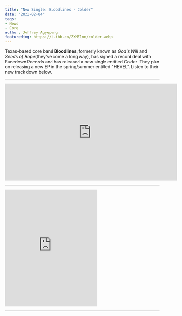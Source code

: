 ```yaml
---
title: "New Single: Bloodlines - Colder"
date: "2021-02-04"
tags:
- News
- Core
author: Jeffrey Agyepong
featuredimg: https://i.ibb.co/ZXMZ1nn/colder.webp
---
```


Texas-based core band **Bloodlines**, formerly known as *God's Will* and *Seeds of Hope*(they've come a long way), has signed a record deal with Facedown Records and has released a new single entitled Colder. They plan on releasing a new EP in the spring/summer entitled "HEVEL". Listen to their new track down below.

<hr>

<div class="video-container"><iframe src="https://www.youtube.com/embed/MOkZ9NhoeY8" width="560" height="315" frameborder="0"></iframe></>


<hr>

<iframe src="https://open.spotify.com/embed/album/5nYtMxFJ7esuxiFdONmhMM" width="300" height="380" frameborder="0" allowtransparency="true" allow="encrypted-media"></iframe>

<hr>